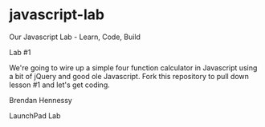 javascript-lab
==============

Our Javascript Lab - Learn, Code, Build

Lab #1

We're going to wire up a simple four function calculator in Javascript using a bit of jQuery and good ole Javascript. Fork this repository to pull down lesson #1 and let's get coding.

Brendan Hennessy

LaunchPad Lab